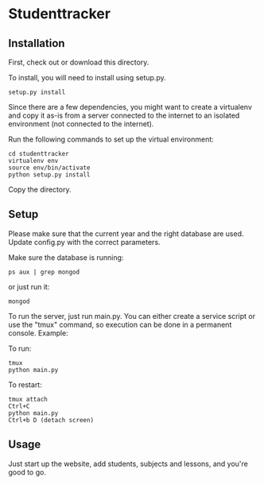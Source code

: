 # Studenttracker

## Installation

First, check out or download this directory.

To install, you will need to install using setup.py.

	setup.py install

Since there are a few dependencies, you might want to create a virtualenv and copy it as-is from a server connected
to the internet to an isolated environment (not connected to the internet).

Run the following commands to set up the virtual environment:

	cd studenttracker
	virtualenv env
	source env/bin/activate
	python setup.py install

Copy the directory.

## Setup

Please make sure that the current year and the right database are used. Update config.py with the correct parameters.

Make sure the database is running:

	ps aux | grep mongod

or just run it:

	mongod

To run the server, just run main.py. You can either create a service script or use the "tmux" command, so execution
can be done in a permanent console. Example:

To run:

	tmux
	python main.py

To restart:

	tmux attach
	Ctrl+C
	python main.py
	Ctrl+b D (detach screen) 

## Usage

Just start up the website, add students, subjects and lessons, and you're good to go.

